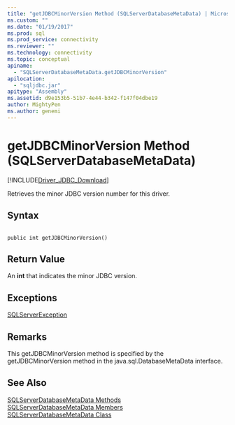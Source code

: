 ```yaml
---
title: "getJDBCMinorVersion Method (SQLServerDatabaseMetaData) | Microsoft Docs"
ms.custom: ""
ms.date: "01/19/2017"
ms.prod: sql
ms.prod_service: connectivity
ms.reviewer: ""
ms.technology: connectivity
ms.topic: conceptual
apiname: 
  - "SQLServerDatabaseMetaData.getJDBCMinorVersion"
apilocation: 
  - "sqljdbc.jar"
apitype: "Assembly"
ms.assetid: d9e153b5-51b7-4e44-b342-f147f04dbe19
author: MightyPen
ms.author: genemi
---
```

# getJDBCMinorVersion Method (SQLServerDatabaseMetaData)
[!INCLUDE[Driver_JDBC_Download](../../../includes/driver_jdbc_download.md)]

  Retrieves the minor JDBC version number for this driver.  
  
## Syntax  
  
```  
  
public int getJDBCMinorVersion()  
```  
  
## Return Value  
 An **int** that indicates the minor JDBC version.  
  
## Exceptions  
 [SQLServerException](../../../connect/jdbc/reference/sqlserverexception-class.md)  
  
## Remarks  
 This getJDBCMinorVersion method is specified by the getJDBCMinorVersion method in the java.sql.DatabaseMetaData interface.  
  
## See Also  
 [SQLServerDatabaseMetaData Methods](../../../connect/jdbc/reference/sqlserverdatabasemetadata-methods.md)   
 [SQLServerDatabaseMetaData Members](../../../connect/jdbc/reference/sqlserverdatabasemetadata-members.md)   
 [SQLServerDatabaseMetaData Class](../../../connect/jdbc/reference/sqlserverdatabasemetadata-class.md)  
  
  
